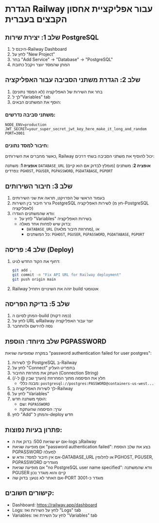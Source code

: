 # הגדרת Railway עבור אפליקציית אחסון הקבצים בעברית

## שלב 1: יצירת שירות PostgreSQL
1. היכנס ל-Railway Dashboard
2. לחץ על "New Project" 
3. בחר "Add Service" -> "Database" -> "PostgreSQL"
4. המתן שהמסד יווצר ויקבל כתובת

## שלב 2: הגדרת משתני הסביבה עבור האפליקציה
1. בחר את השירות של האפליקציה (לא המסד נתונים)
2. לך ל"Variables" tab
3. הוסף את המשתנים הבאים:

### משתני סביבה נדרשים:
```
NODE_ENV=production
JWT_SECRET=your_super_secret_jwt_key_here_make_it_long_and_random
PORT=3001
```

### חיבור למסד נתונים:
כאשר מחברים את השירותים, Railway יכול להוסיף את משתני הסביבה בשתי דרכים:

**אופציה 1**: משתנה `DATABASE_URL` (מומלץ לבדוק אם הוא קיים)
**אופציה 2**: משתנים נפרדים: `PGHOST`, `PGUSER`, `PGPASSWORD`, `PGDATABASE`, `PGPORT`

## שלב 3: חיבור השירותים
1. בעמוד הראשי של הפרויקט, תראה את שני השירותים
2. גרור חיבור בין השירות PostgreSQL לשירות האפליקציה (חץ מ-PostgreSQL לאפליקציה)
3. וודא שהמשתנים הוגדרו:
   - לחץ על "Variables" בשירות האפליקציה
   - בדוק שיש לפחות אחד מאלה:
     - `DATABASE_URL` (מחרוזת חיבור מלאה), או
     - כל המשתנים: `PGHOST`, `PGUSER`, `PGPASSWORD`, `PGDATABASE`, `PGPORT`

## שלב 4: פריסה (Deploy)
1. דחוף את הקוד החדש לגיט:
   ```bash
   git add .
   git commit -m "Fix API URL for Railway deployment"
   git push origin main
   ```
2. Railway יזהה את השינויים ויתחיל build אוטומטי

## שלב 5: בדיקת הפריסה
1. המתן לסיום ה-build (כמה דקות)
2. לחץ על URL שRailway יוצר עבור האפליקציה
3. נסה להירשם ולהתחבר

## שלב מיוחד: הוספת PGPASSWORD
במקרה שמופיעה שגיאת "password authentication failed for user postgres":
1. לך לשירות PostgreSQL ב-Railway
2. לחץ על "Connect" בתפריט העליון
3. העתק את מחרוזת החיבור (Connection String)
4. חלץ את הסיסמה מתוך המחרוזת (הערך שבין @ ל-/)
   - מבנה כללי: `postgresql://postgres:PASSWORD@containers-us-west...`
5. לך לשירות האפליקציה ב-Railway
6. לחץ על "Variables"
7. הוסף משתנה חדש:
   - שם: `PGPASSWORD`
   - ערך: הסיסמה שהעתקת
8. לחץ "Add" והמתן ל-deploy חדש

## פתרון בעיות נפוצות:
- אם יש שגיאת 500: בדוק את ה-logs בRailway
- אם מופיעה שגיאת "password authentication failed": בצע את שלב הוספת PGPASSWORD למעלה
- אם אין חיבור למסד: וודא ש-DATABASE_URL או לחלופין PGHOST, PGUSER, PGPASSWORD מוגדרים
- אם מופיעה שגיאת "no PostgreSQL user name specified": וודא שהמשתנה PGUSER קיים והוא מוגדר נכון
- אם האתר לא נטען: בדוק שה-PORT מוגדר כ-3001

## קישורים חשובים:
- Dashboard: https://railway.app/dashboard
- Logs: לחץ על השירות ואז "Logs" tab
- Variables: לחץ על השירת ואז "Variables" tab